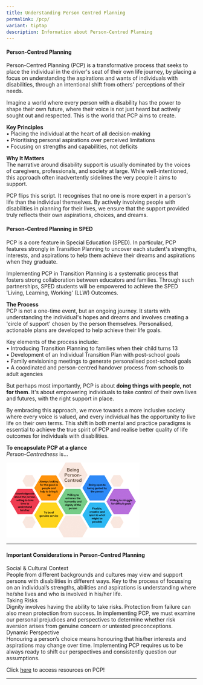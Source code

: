 ```yaml
---
title: Understanding Person Centred Planning
permalink: /pcp/
variant: tiptap
description: Information about Person-Centred Planning
---
```

<h4><strong>Person-Centred Planning</strong></h4>
<p>Person-Centred Planning (PCP) is a transformative process that seeks to
place the individual in the driver's seat of their own life journey, by
placing a focus on understanding the aspirations and wants of individuals
with disabilities, through an intentional shift from others' perceptions
of their needs.</p>
<p>Imagine a world where every person with a disability has the power to
shape their own future, where their voice is not just heard but actively
sought out and respected. This is the world that PCP aims to create.&nbsp;</p>
<p></p>
<p><strong>Key Principles</strong>
<br>•<strong> </strong>Placing the individual at the heart of all decision-making&nbsp;
<br>• Prioritising personal aspirations over perceived limitations&nbsp;
<br>• Focusing on strengths and capabilities, not deficits&nbsp;</p>
<p><strong>Why It Matters</strong>&nbsp;
<br>The narrative around disability support is usually dominated by the voices
of caregivers, professionals, and society at large. While well-intentioned,
this approach often inadvertently sidelines the very people it aims to
support.&nbsp;</p>
<p>PCP flips this script. It recognises that no one is more expert in a person's
life than the individual themselves. By actively involving people with
disabilities in planning for their lives, we ensure that the support provided
truly reflects their own aspirations, choices, and dreams.&nbsp;</p>
<h4><strong>Person-Centred Planning in SPED</strong></h4>
<p>PCP is a core feature in Special Education (SPED). In particular, PCP
features strongly in Transition Planning to uncover each student's strengths,
interests, and aspirations to help them achieve their dreams and aspirations
when they graduate.</p>
<p>Implementing PCP in Transition Planning is a systematic process that fosters
strong collaboration between educators and families. Through such partnerships,
SPED students will be empowered to achieve the SPED 'Living, Learning,
Working' (LLW) Outcomes.</p>
<p></p>
<p><strong>The Process</strong>&nbsp;
<br>PCP is not a one-time event, but an ongoing journey. It starts with understanding
the individual's hopes and dreams and involves creating a 'circle of support'
chosen by the person themselves. Personalised, actionable plans are developed
to help achieve their life goals.&nbsp;</p>
<p>Key elements of the process include:&nbsp;
<br>• Introducing Transition Planning to families when their child turns 13&nbsp;
<br>• Development of an Individual Transition Plan with post-school goals&nbsp;
<br>• Family envisioning meetings to generate personalised post-school goals
<br>• A coordinated and person-centred handover process from schools to adult
agencies&nbsp;</p>
<p></p>
<p>But perhaps most importantly, PCP is about <strong>doing things with people, not for them</strong>.
It's about empowering individuals to take control of their own lives and
futures, with the right support in place.&nbsp;</p>
<p></p>
<p>By embracing this approach, we move towards a more inclusive society where
every voice is valued, and every individual has the opportunity to live
life on their own terms. This shift in both mental and practice paradigms
is essential to achieve the true spirit of PCP and realise better quality
of life outcomes for individuals with disabilities.&nbsp;</p>
<p><strong>To encapsulate PCP at a glance</strong>
<br><em>Person-Centredness</em> is...</p>
<p></p>
<div class="isomer-image-wrapper">
<img style="width: 70%;" height="auto" width="100%" alt="What being person-centred means" src="/images/New_PCP_Honeycomb.png">
</div>
<hr>
<h4><strong>Important Considerations in Person-Centred Planning</strong></h4>
<div class="isomer-card-grid">
<div class="isomer-card">
<div class="isomer-card-body">
<div class="isomer-card-title">Social &amp; Cultural Context</div>
<div class="isomer-card-description">People from different backgrounds and cultures may view and support persons
with disabilities in different ways. Key to the process of focussing on
an individual’s strengths, abilities and aspirations is understanding where
he/she lives and who is involved in his/her life.</div>
</div>
</div>
<div class="isomer-card">
<div class="isomer-card-body">
<div class="isomer-card-title">Taking Risks</div>
<div class="isomer-card-description">Dignity involves having the ability to take risks. Protection from failure
can also mean protection from success. In implementing PCP, we must examine
our personal prejudices and perspectives to determine whether risk aversion
arises from genuine concern or untested preconceptions.</div>
</div>
</div>
<div class="isomer-card">
<div class="isomer-card-body">
<div class="isomer-card-title">Dynamic Perspective</div>
<div class="isomer-card-description">Honouring a person’s choice means honouring that his/her interests and
aspirations may change over time. Implementing PCP requires us to be always
ready to shift our perspectives and consistently question our assumptions.</div>
</div>
</div>
</div>
<p></p>
<p>Click <a href="/about-pcp-resources/" rel="noopener nofollow" target="_blank">here</a> to
access resources on PCP!</p>
<hr>
<h4></h4>
<p></p>
<p></p>